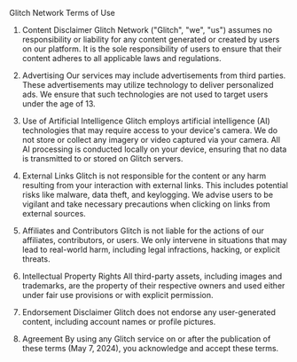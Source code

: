Glitch Network Terms of Use

1. Content Disclaimer
Glitch Network ("Glitch", "we", "us") assumes no responsibility or liability for any content generated or created by users on our platform. It is the sole responsibility of users to ensure that their content adheres to all applicable laws and regulations.

2. Advertising
Our services may include advertisements from third parties. These advertisements may utilize technology to deliver personalized ads. We ensure that such technologies are not used to target users under the age of 13.

3. Use of Artificial Intelligence
Glitch employs artificial intelligence (AI) technologies that may require access to your device's camera. We do not store or collect any imagery or video captured via your camera. All AI processing is conducted locally on your device, ensuring that no data is transmitted to or stored on Glitch servers.

4. External Links
Glitch is not responsible for the content or any harm resulting from your interaction with external links. This includes potential risks like malware, data theft, and keylogging. We advise users to be vigilant and take necessary precautions when clicking on links from external sources.

5. Affiliates and Contributors
Glitch is not liable for the actions of our affiliates, contributors, or users. We only intervene in situations that may lead to real-world harm, including legal infractions, hacking, or explicit threats.

6. Intellectual Property Rights
All third-party assets, including images and trademarks, are the property of their respective owners and used either under fair use provisions or with explicit permission.

7. Endorsement Disclaimer
Glitch does not endorse any user-generated content, including account names or profile pictures.

8. Agreement
By using any Glitch service on or after the publication of these terms (May 7, 2024), you acknowledge and accept these terms.

